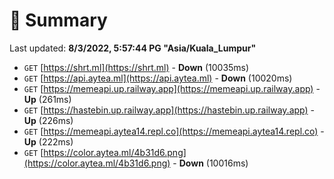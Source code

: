 # 📖 Summary
Last updated: **8/3/2022, 5:57:44 PG "Asia/Kuala_Lumpur"**

- `GET` [https://shrt.ml](https://shrt.ml) - **Down** (10035ms)
- `GET` [https://api.aytea.ml](https://api.aytea.ml) - **Down** (10020ms)
- `GET` [https://memeapi.up.railway.app](https://memeapi.up.railway.app) - **Up** (261ms)
- `GET` [https://hastebin.up.railway.app](https://hastebin.up.railway.app) - **Up** (226ms)
- `GET` [https://memeapi.aytea14.repl.co](https://memeapi.aytea14.repl.co) - **Up** (222ms)
- `GET` [https://color.aytea.ml/4b31d6.png](https://color.aytea.ml/4b31d6.png) - **Down** (10016ms)
